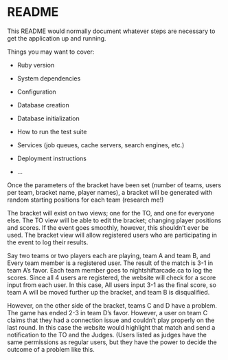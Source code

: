 # README

This README would normally document whatever steps are necessary to get the
application up and running.

Things you may want to cover:

- Ruby version

- System dependencies

- Configuration

- Database creation

- Database initialization

- How to run the test suite

- Services (job queues, cache servers, search engines, etc.)

- Deployment instructions

- ...

Once the parameters of the bracket have been set (number of teams, users per team, bracket name, player names), a bracket will be generated with random starting positions for each team (research me!)

The bracket will exist on two views; one for the TO, and one for everyone else. The TO view will be able to edit the bracket; changing player positions and scores. If the event goes smoothly, however, this shouldn’t ever be used. The bracket view will allow registered users who are participating in the event to log their results.

Say two teams or two players each are playing, team A and team B, and Every team member is a registered user. The result of the match is 3-1 in team A’s favor. Each team member goes to nightshiftarcade.ca to log the scores.
Since all 4 users are registered, the website will check for a score input from each user. In this case, All users input 3-1 as the final score, so team A will be moved further up the bracket, and team B is disqualified.

However, on the other side of the bracket, teams C and D have a problem. The game has ended 2-3 in team D’s favor. However, a user on team C claims that they had a connection issue and couldn’t play properly on the last round. In this case the website would highlight that match and send a notification to the TO and the Judges. (Users listed as judges have the same permissions as regular users, but they have the power to decide the outcome of a problem like this.
